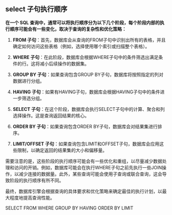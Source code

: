 ## select 子句执行顺序
**在一个 SQL 查询中，通常可以将执行顺序分为以下几个阶段，每个阶段内部的执行顺序可能会有一些变化，取决于查询的复杂性和优化策略：**

1. **FROM 子句**：首先，数据库会从查询的FROM子句中识别出所有的表格，并且确定如何访问这些表格（例如，选择使用哪个索引或扫描整个表格）。

2. **WHERE 子句**：在此阶段，数据库会根据WHERE子句中的条件筛选出满足条件的行。这将减小后续操作的数据集。

3. **GROUP BY 子句**：如果查询包含GROUP BY子句，数据库将按照指定的列对数据进行分组。

4. **HAVING 子句**：如果有HAVING子句，数据库会根据HAVING子句中的条件进一步筛选分组。

5. **SELECT 子句**：在这个阶段，数据库会执行SELECT子句中的计算、聚合和列选择操作。这是查询返回结果的核心。

6. **ORDER BY 子句**：如果查询包含ORDER BY子句，数据库会对结果集进行排序。

7. **LIMIT/OFFSET 子句**：如果查询包含LIMIT和OFFSET子句，数据库会应用这些限制，以确定返回的结果集的大小和偏移量。

需要注意的是，这些阶段的执行顺序可能会有一些优化和重组，以尽量减少数据处理和访问的开销。例如，数据库可能会在执行WHERE子句之前先执行一些JOIN操作，以减少连接的数据量。此外，某些查询可能会使用子查询或联合查询，这会导致阶段的执行顺序有所不同。

最终，数据库引擎会根据查询的具体要求和优化策略来确定最佳的执行计划，以最大程度地提高查询性能。

SELECT
FROM 
WHERE
GROUP BY
HAVING
ORDER BY
LIMIT